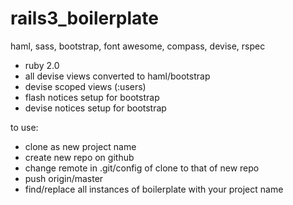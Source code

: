 rails3_boilerplate
==================

haml, sass, bootstrap, font awesome, compass, devise, rspec

* ruby 2.0
* all devise views converted to haml/bootstrap
* devise scoped views (:users)
* flash notices setup for bootstrap
* devise notices setup for bootstrap

to use:

* clone as new project name
* create new repo on github
* change remote in .git/config of clone to that of new repo
* push origin/master
* find/replace all instances of boilerplate with your project name

